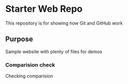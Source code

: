 # Starter Web Repo

This repository is for showing how Git and GitHub work

## Purpose

Sample website with plenty of files for demos

### Comparision check
Checking comparision
